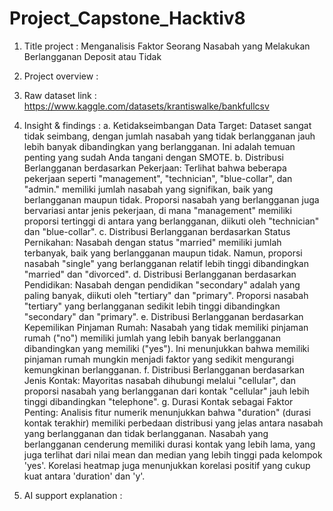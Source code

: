 # Project_Capstone_Hacktiv8

1. Title project : Menganalisis Faktor Seorang Nasabah yang Melakukan Berlangganan Deposit atau Tidak
   
2. Project overview :
   
3. Raw dataset link : https://www.kaggle.com/datasets/krantiswalke/bankfullcsv
  
4. Insight & findings :
a. Ketidakseimbangan Data Target: Dataset sangat tidak seimbang, dengan jumlah nasabah yang tidak berlangganan jauh lebih banyak dibandingkan yang berlangganan. Ini adalah temuan penting yang sudah Anda tangani dengan SMOTE.
b. Distribusi Berlangganan berdasarkan Pekerjaan: Terlihat bahwa beberapa pekerjaan seperti "management", "technician", "blue-collar", dan "admin." memiliki jumlah nasabah yang signifikan, baik yang berlangganan maupun tidak. Proporsi nasabah yang berlangganan juga bervariasi antar jenis pekerjaan, di mana "management" memiliki proporsi tertinggi di antara yang berlangganan, diikuti oleh "technician" dan "blue-collar".
c. Distribusi Berlangganan berdasarkan Status Pernikahan: Nasabah dengan status "married" memiliki jumlah terbanyak, baik yang berlangganan maupun tidak. Namun, proporsi nasabah "single" yang berlangganan relatif lebih tinggi dibandingkan "married" dan "divorced".
d. Distribusi Berlangganan berdasarkan Pendidikan: Nasabah dengan pendidikan "secondary" adalah yang paling banyak, diikuti oleh "tertiary" dan "primary". Proporsi nasabah "tertiary" yang berlangganan sedikit lebih tinggi dibandingkan "secondary" dan "primary".
e. Distribusi Berlangganan berdasarkan Kepemilikan Pinjaman Rumah: Nasabah yang tidak memiliki pinjaman rumah ("no") memiliki jumlah yang lebih banyak berlangganan dibandingkan yang memiliki ("yes"). Ini menunjukkan bahwa memiliki pinjaman rumah mungkin menjadi faktor yang sedikit mengurangi kemungkinan berlangganan.
f. Distribusi Berlangganan berdasarkan Jenis Kontak: Mayoritas nasabah dihubungi melalui "cellular", dan proporsi nasabah yang berlangganan dari kontak "cellular" jauh lebih tinggi dibandingkan "telephone".
g. Durasi Kontak sebagai Faktor Penting: Analisis fitur numerik menunjukkan bahwa "duration" (durasi kontak terakhir) memiliki perbedaan distribusi yang jelas antara nasabah yang berlangganan dan tidak berlangganan. Nasabah yang berlangganan cenderung memiliki durasi kontak yang lebih lama, yang juga terlihat dari nilai mean dan median yang lebih tinggi pada kelompok 'yes'. Korelasi heatmap juga menunjukkan korelasi positif yang cukup kuat antara 'duration' dan 'y'.

5. AI support explanation : 
